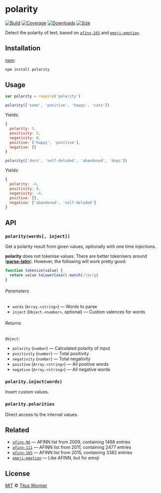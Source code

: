 # polarity

[![Build][build-badge]][build]
[![Coverage][coverage-badge]][coverage]
[![Downloads][downloads-badge]][downloads]
[![Size][size-badge]][size]

Detect the polarity of text, based on [`afinn-165`][afinn] and
[`emoji-emotion`][emoji].

## Installation

[npm][]:

```bash
npm install polarity
```

## Usage

```js
var polarity = require('polarity')

polarity(['some', 'positive', 'happy', 'cats'])
```

Yields:

```js
{
  polarity: 5,
  positivity: 5,
  negativity: 0,
  positive: ['happy', 'positive'],
  negative: []
}
```

```js
polarity(['darn', 'self-deluded', 'abandoned', 'dogs'])
```

Yields:

```js
{
  polarity: -4,
  positivity: 0,
  negativity: -4,
  positive: [],
  negative: ['abandoned', 'self-deluded']
}
```

## API

### `polarity(words[, inject])`

Get a polarity result from given values, optionally with one time injections.

**polarity** does not tokenise values.
There are better tokenisers around ([**parse-latin**][latin]).
However, the following will work pretty good:

```js
function tokenize(value) {
  return value.toLowerCase().match(/\S+/g)
}
```

###### Parameters

*   `words` (`Array.<string>`) — Words to parse
*   `inject` (`Object.<number>`, optional) — Custom valences for words

###### Returns

`Object`:

*   `polarity` (`number`) — Calculated polarity of input
*   `positivity` (`number`) — Total positivity
*   `negativity` (`number`) — Total negativity
*   `positive` (`Array.<string>`) — All positive words
*   `negative` (`Array.<string>`) — All negative words

### `polarity.inject(words)`

Insert custom values.

### `polarity.polarities`

Direct access to the internal values.

## Related

*   [`afinn-96`](https://github.com/words/afinn-96)
    — AFINN list from 2009, containing 1468 entries
*   [`afinn-111`](https://github.com/words/afinn-111)
    — AFINN list from 2011, containing 2477 entries
*   [`afinn-165`](https://github.com/words/afinn-165)
    — AFINN list from 2015, containing 3382 entries
*   [`emoji-emotion`](https://github.com/words/emoji-emotion)
    — Like AFINN, but for emoji

## License

[MIT][license] © [Titus Wormer][author]

<!-- Definitions -->

[build-badge]: https://img.shields.io/travis/words/polarity.svg

[build]: https://travis-ci.org/words/polarity

[coverage-badge]: https://img.shields.io/codecov/c/github/words/polarity.svg

[coverage]: https://codecov.io/github/words/polarity

[downloads-badge]: https://img.shields.io/npm/dm/polarity.svg

[downloads]: https://www.npmjs.com/package/polarity

[size-badge]: https://img.shields.io/bundlephobia/minzip/polarity.svg

[size]: https://bundlephobia.com/result?p=polarity

[npm]: https://docs.npmjs.com/cli/install

[license]: license

[author]: https://wooorm.com

[afinn]: https://github.com/words/afinn-165

[emoji]: https://github.com/words/emoji-emotion

[latin]: https://github.com/wooorm/parse-latin
